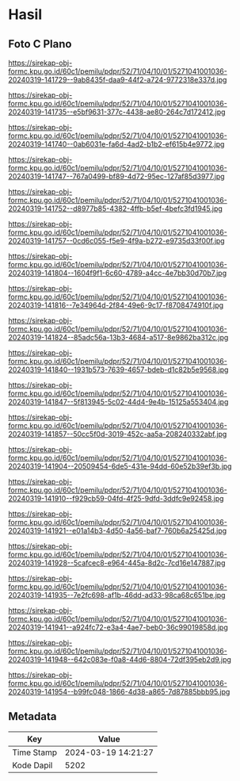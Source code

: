 # Hasil

## Foto C Plano

https://sirekap-obj-formc.kpu.go.id/60c1/pemilu/pdpr/52/71/04/10/01/5271041001036-20240319-141729--9ab8435f-daa9-44f2-a724-9772318e337d.jpg

https://sirekap-obj-formc.kpu.go.id/60c1/pemilu/pdpr/52/71/04/10/01/5271041001036-20240319-141735--e5bf9631-377c-4438-ae80-264c7d172412.jpg

https://sirekap-obj-formc.kpu.go.id/60c1/pemilu/pdpr/52/71/04/10/01/5271041001036-20240319-141740--0ab6031e-fa6d-4ad2-b1b2-ef615b4e9772.jpg

https://sirekap-obj-formc.kpu.go.id/60c1/pemilu/pdpr/52/71/04/10/01/5271041001036-20240319-141747--767a0499-bf89-4d72-95ec-127af85d3977.jpg

https://sirekap-obj-formc.kpu.go.id/60c1/pemilu/pdpr/52/71/04/10/01/5271041001036-20240319-141752--d8977b85-4382-4ffb-b5ef-4befc3fd1945.jpg

https://sirekap-obj-formc.kpu.go.id/60c1/pemilu/pdpr/52/71/04/10/01/5271041001036-20240319-141757--0cd6c055-f5e9-4f9a-b272-e9735d33f00f.jpg

https://sirekap-obj-formc.kpu.go.id/60c1/pemilu/pdpr/52/71/04/10/01/5271041001036-20240319-141804--1604f9f1-6c60-4789-a4cc-4e7bb30d70b7.jpg

https://sirekap-obj-formc.kpu.go.id/60c1/pemilu/pdpr/52/71/04/10/01/5271041001036-20240319-141816--7e34964d-2f84-49e6-9c17-f8708474910f.jpg

https://sirekap-obj-formc.kpu.go.id/60c1/pemilu/pdpr/52/71/04/10/01/5271041001036-20240319-141824--85adc56a-13b3-4684-a517-8e9862ba312c.jpg

https://sirekap-obj-formc.kpu.go.id/60c1/pemilu/pdpr/52/71/04/10/01/5271041001036-20240319-141840--1931b573-7639-4657-bdeb-d1c82b5e9568.jpg

https://sirekap-obj-formc.kpu.go.id/60c1/pemilu/pdpr/52/71/04/10/01/5271041001036-20240319-141847--5f813945-5c02-44d4-9e4b-15125a553404.jpg

https://sirekap-obj-formc.kpu.go.id/60c1/pemilu/pdpr/52/71/04/10/01/5271041001036-20240319-141857--50cc5f0d-3019-452c-aa5a-208240332abf.jpg

https://sirekap-obj-formc.kpu.go.id/60c1/pemilu/pdpr/52/71/04/10/01/5271041001036-20240319-141904--20509454-6de5-431e-94dd-60e52b39ef3b.jpg

https://sirekap-obj-formc.kpu.go.id/60c1/pemilu/pdpr/52/71/04/10/01/5271041001036-20240319-141910--f929cb59-04fd-4f25-9dfd-3ddfc9e92458.jpg

https://sirekap-obj-formc.kpu.go.id/60c1/pemilu/pdpr/52/71/04/10/01/5271041001036-20240319-141921--e01a14b3-4d50-4a56-baf7-760b6a25425d.jpg

https://sirekap-obj-formc.kpu.go.id/60c1/pemilu/pdpr/52/71/04/10/01/5271041001036-20240319-141928--5cafcec8-e964-445a-8d2c-7cd16e147887.jpg

https://sirekap-obj-formc.kpu.go.id/60c1/pemilu/pdpr/52/71/04/10/01/5271041001036-20240319-141935--7e2fc698-af1b-46dd-ad33-98ca68c651be.jpg

https://sirekap-obj-formc.kpu.go.id/60c1/pemilu/pdpr/52/71/04/10/01/5271041001036-20240319-141941--a924fc72-e3a4-4ae7-beb0-36c99019858d.jpg

https://sirekap-obj-formc.kpu.go.id/60c1/pemilu/pdpr/52/71/04/10/01/5271041001036-20240319-141948--642c083e-f0a8-44d6-8804-72df395eb2d9.jpg

https://sirekap-obj-formc.kpu.go.id/60c1/pemilu/pdpr/52/71/04/10/01/5271041001036-20240319-141954--b99fc048-1866-4d38-a865-7d87885bbb95.jpg


## Metadata

| Key        | Value               |
| ---------- | ------------------- |
| Time Stamp | 2024-03-19 14:21:27 |
| Kode Dapil | 5202                |



